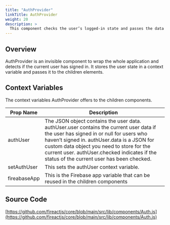 ```yaml
---
title: "AuthProvider"
linkTitle: AuthProvider
weight: 20
description: >
  This component checks the user’s logged-in state and passes the data to the children components via context variables.
---
```

## Overview

AuthProvider is an invisible component to wrap the whole application and detects if the current user has signed in. It stores the user state in a context variable and passes it to the children elements.

## Context Variables

The context variables AuthProvider offers to the children components.

| Prop Name | Description |
| --- | --- |
| authUser | The JSON object contains the user data. authUser.user contains the current user data if the user has signed in or null for users who haven’t signed in. authUser.data is a JSON for custom data object you need to store for the current user. authUser.checked indicates if the status of the current user has been checked. |
| setAuthUser | This sets the authUser context variable. |
| fireabaseApp | This is the Firebase app variable that can be reused in the children components |

## Source Code

[https://github.com/fireactjs/core/blob/main/src/lib/components/Auth.js](https://github.com/fireactjs/core/blob/main/src/lib/components/Auth.js)